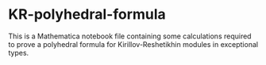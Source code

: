 # KR-polyhedral-formula
This is a Mathematica notebook file containing some calculations required to prove a polyhedral formula for Kirillov-Reshetikhin modules in exceptional types.
